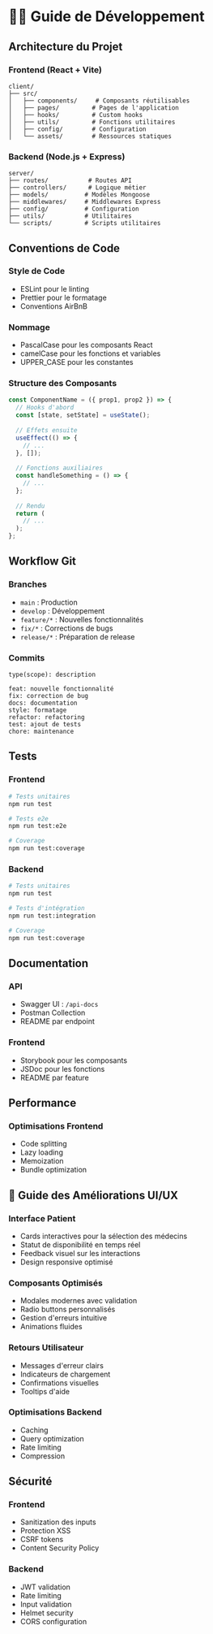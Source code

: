 # 👨‍💻 Guide de Développement

## Architecture du Projet

### Frontend (React + Vite)

```
client/
├── src/
│   ├── components/     # Composants réutilisables
│   ├── pages/         # Pages de l'application
│   ├── hooks/         # Custom hooks
│   ├── utils/         # Fonctions utilitaires
│   ├── config/        # Configuration
│   └── assets/        # Ressources statiques
```

### Backend (Node.js + Express)

```
server/
├── routes/           # Routes API
├── controllers/      # Logique métier
├── models/          # Modèles Mongoose
├── middlewares/     # Middlewares Express
├── config/          # Configuration
├── utils/           # Utilitaires
└── scripts/         # Scripts utilitaires
```

## Conventions de Code

### Style de Code
- ESLint pour le linting
- Prettier pour le formatage
- Conventions AirBnB

### Nommage
- PascalCase pour les composants React
- camelCase pour les fonctions et variables
- UPPER_CASE pour les constantes

### Structure des Composants
```jsx
const ComponentName = ({ prop1, prop2 }) => {
  // Hooks d'abord
  const [state, setState] = useState();
  
  // Effets ensuite
  useEffect(() => {
    // ...
  }, []);
  
  // Fonctions auxiliaires
  const handleSomething = () => {
    // ...
  };
  
  // Rendu
  return (
    // ...
  );
};
```

## Workflow Git

### Branches
- `main` : Production
- `develop` : Développement
- `feature/*` : Nouvelles fonctionnalités
- `fix/*` : Corrections de bugs
- `release/*` : Préparation de release

### Commits
```
type(scope): description

feat: nouvelle fonctionnalité
fix: correction de bug
docs: documentation
style: formatage
refactor: refactoring
test: ajout de tests
chore: maintenance
```

## Tests

### Frontend
```bash
# Tests unitaires
npm run test

# Tests e2e
npm run test:e2e

# Coverage
npm run test:coverage
```

### Backend
```bash
# Tests unitaires
npm run test

# Tests d'intégration
npm run test:integration

# Coverage
npm run test:coverage
```

## Documentation

### API
- Swagger UI : `/api-docs`
- Postman Collection
- README par endpoint

### Frontend
- Storybook pour les composants
- JSDoc pour les fonctions
- README par feature

## Performance

### Optimisations Frontend
- Code splitting
- Lazy loading
- Memoization
- Bundle optimization

## 🎨 Guide des Améliorations UI/UX

### Interface Patient
- Cards interactives pour la sélection des médecins
- Statut de disponibilité en temps réel
- Feedback visuel sur les interactions
- Design responsive optimisé

### Composants Optimisés
- Modales modernes avec validation
- Radio buttons personnalisés
- Gestion d'erreurs intuitive
- Animations fluides

### Retours Utilisateur
- Messages d'erreur clairs
- Indicateurs de chargement
- Confirmations visuelles
- Tooltips d'aide

### Optimisations Backend
- Caching
- Query optimization
- Rate limiting
- Compression

## Sécurité

### Frontend
- Sanitization des inputs
- Protection XSS
- CSRF tokens
- Content Security Policy

### Backend
- JWT validation
- Rate limiting
- Input validation
- Helmet security
- CORS configuration